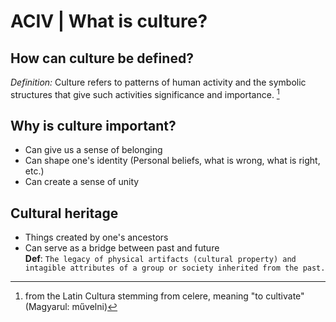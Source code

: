 # ACIV | What is culture?
## How can culture be defined?

*Definition:* Culture refers to patterns of human activity and the symbolic structures that give such activities significance and importance. [^1]
[^1]: from the Latin Cultura stemming from celere, meaning "to cultivate" (Magyarul: művelni)
## Why is culture important?
* Can give us a sense of belonging
* Can shape one's identity (Personal beliefs, what is wrong, what is right, etc.)
* Can create a sense of unity
## Cultural heritage
* Things created by one's ancestors
* Can serve as a bridge between past and future\
**Def**: ```The legacy of physical artifacts (cultural property) and intagible attributes of a group or society inherited from the past.```

